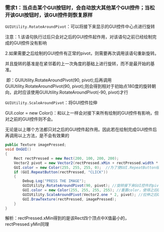 ### 需求1：当点击某个GUI按钮时，会自动放大其他某个GUI控件；当松开该GUI按钮时，该GUI控件则恢复原样

`GUIUtility.RotateAroundPivot`：可以将接下来显示的GUI控件中心点进行旋转

  注意：1.该语句执行过后只会对之后的GUI控件起作用，对该语句之前已经绘制完成的GUI控件没有影响

​    2.如果需要之后绘制的GUI控件有正常的pivot，则需要再次调用该语句重新旋转。

​    并且旋转的基准是在紧邻着的上一次角度的基础上进行旋转，而不是最开始的基准。

​    即：GUIUtility.RotateAroundPivot(90, pivot);后再调用GUIUtility.RotateAroundPivot(90, pivot);则会得到相对于初始点180度的旋转朝向，此时应该使用GUIUtility.RotateAroundPivot(-90, pivot)才行

`GUIUtility.ScaleAroundPivot`：将GUI控件拉伸

GUI.color = new Color()：和以上一样会对接下来所有绘制的GUI控件有影响，但对之前的GUI控件则不会。

无论是以上哪个方法都只对之后的GUI控件起作用。因此若在绘制完成GUI控件后再调用以上方法，是不会有效果的

```c#
public Texture imagePressed;
void OnGUI()
{
	Rect rectPressed = new Rect(200, 100, 200, 200);
	Vector2 pivot = new Vector2(rectPressed.xMin + rectPressed.width * 0.5f,  rectPressed.yMin + rectPressed.height * 0.5f);
	GUI.color = new Color(255, 255, 255, 0);  //为了使GUI.RepeatButton绘制的button为透明状态
	if (GUI.RepeatButton(rectPressed, "CLICK")) 
	{
		Debug.Log("PRESS THE IMAGE");
		GUIUtility.RotateAroundPivot(90, pivot); //旋转接下来GUI控件的pivot
		GUI.color = new Color(255, 255, 255, 255); //重置color，使得之后GUI控件能够正常显示出来
		GUIUtility.ScaleAroundPivot(Vector2.one * 2, pivot); //拉伸之后GUI控件
		GUI.DrawTexture(rectPressed, imagePressed);
	}
}
```

解析：rectPressed.xMin得到的是该Rect四个顶点中X值最小的，rectPressed.yMin同理